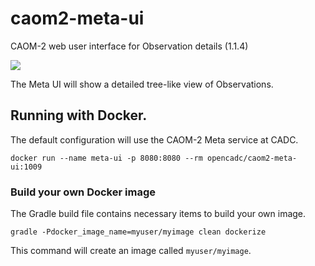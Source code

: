# caom2-meta-ui

CAOM-2 web user interface for Observation details (1.1.4)

<a href="https://travis-ci.org/opencadc/caom2ui"><img src="https://travis-ci.org/opencadc/caom2ui.svg?branch=master" /></a>

The Meta UI will show a detailed tree-like view of Observations.

## Running with Docker.

The default configuration will use the CAOM-2 Meta service at CADC.

```
docker run --name meta-ui -p 8080:8080 --rm opencadc/caom2-meta-ui:1009
```

### Build your own Docker image

The Gradle build file contains necessary items to build your own image.

```
gradle -Pdocker_image_name=myuser/myimage clean dockerize
```

This command will create an image called `myuser/myimage`.
